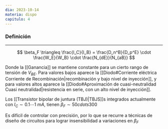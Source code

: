 ```yaml
---
dia: 2023-10-14
materia: dispo
capitulo: 4
---
```

### Definición
---
$$ \beta_F \triangleq \frac{I_C}{I_B} = \frac{D_n^B}{D_p^E} \cdot \frac{W_E}{W_B} \cdot \frac{N_{dE}}{N_{aB}} $$

Donde la [[Ganancia]] se mantiene constante para un cierto rango de tensión de $V_{BE}$. Para valores bajos aparece la [[Diodo#Corriente eléctrica Corriente de Recombinación|recombinación  y bajo nivel de inyección]], y para valores altos aparece la [[Diodo#Aproximación de cuasi-neutralidad Cuasi neutralidad|resistencia en serie, con un alto nivel de inyección]].

Los [[Transistor bipolar de juntura (TBJ)|TBJS]]s integrados actualmente con $I_C \sim 0.1 \cdots 1~mA$, tienen $\beta_F \sim 50 cdots 300$ 

Es difícil de controlar con precisión, por lo que se recurre a técnicas de diseño de circuitos para lograr insensibilidad a variaciones en $\beta_F$